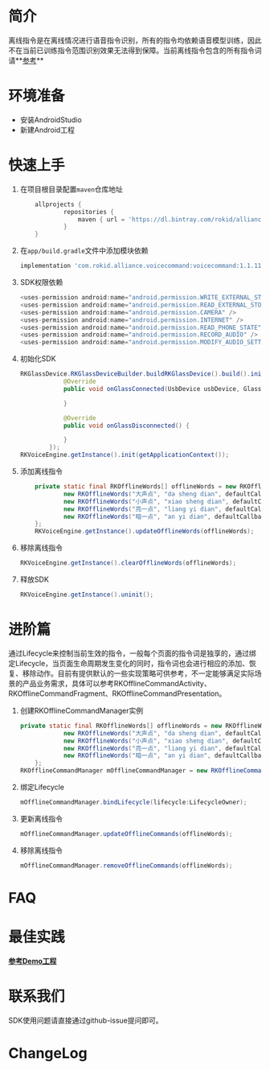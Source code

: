 

#  简介

  离线指令是在离线情况进行语音指令识别，所有的指令均依赖语音模型训练，因此不在当前已训练指令范围识别效果无法得到保障。当前离线指令包含的所有指令词请**[参考](https://docs.qq.com/sheet/DRGtvcW1qc01HTEdJ?tab=BB08J2)**

# 环境准备

* 安装AndroidStudio
* 新建Android工程

#  快速上手

1. 在项目根目录配置`maven`仓库地址

   ```groovy
       allprojects {
               repositories {
                   maven { url = 'https://dl.bintray.com/rokid/alliance/' }
               }
       }
   ```

2. 在`app/build.gradle`文件中添加模块依赖

   ```groovy
   implementation 'com.rokid.alliance.voicecommand:voicecommand:1.1.11'
   ```

3. SDK权限依赖

   ```groovy
   <uses-permission android:name="android.permission.WRITE_EXTERNAL_STORAGE" />
   <uses-permission android:name="android.permission.READ_EXTERNAL_STORAGE" />
   <uses-permission android:name="android.permission.CAMERA" />
   <uses-permission android:name="android.permission.INTERNET" />
   <uses-permission android:name="android.permission.READ_PHONE_STATE" />
   <uses-permission android:name="android.permission.RECORD_AUDIO" />
   <uses-permission android:name="android.permission.MODIFY_AUDIO_SETTINGS" />
   ```

4. 初始化SDK

   ```java
   RKGlassDevice.RKGlassDeviceBuilder.buildRKGlassDevice().build().initUsbDevice(this, findViewById(R.id.camera_view), new OnGlassConnectListener() {
               @Override
               public void onGlassConnected(UsbDevice usbDevice, GlassInfo glassInfo) {
   
               }
   
               @Override
               public void onGlassDisconnected() {
   
               }
           });
   RKVoiceEngine.getInstance().init(getApplicationContext());
   ```

   

5. 添加离线指令

   ```java
       private static final RKOfflineWords[] offlineWords = new RKOfflineWords[]{
               new RKOfflineWords("大声点", "da sheng dian", defaultCallback),
               new RKOfflineWords("小声点", "xiao sheng dian", defaultCallback),
               new RKOfflineWords("亮一点", "liang yi dian", defaultCallback),
               new RKOfflineWords("暗一点", "an yi dian", defaultCallback),
       };
       RKVoiceEngine.getInstance().updateOfflineWords(offlineWords);
   ```

   

6. 移除离线指令

   ```java
   RKVoiceEngine.getInstance().clearOfflineWords(offlineWords);
   ```

   

7. 释放SDK

   ```java
   RKVoiceEngine.getInstance().uninit();
   ```

   

# 进阶篇

通过Lifecycle来控制当前生效的指令，一般每个页面的指令词是独享的，通过绑定Lifecycle，当页面生命周期发生变化的同时，指令词也会进行相应的添加、恢复、移除动作。目前有提供默认的一些实现策略可供参考，不一定能够满足实际场景的产品业务需求，具体可以参考RKOfflineCommandActivity、RKOfflineCommandFragment、RKOfflineCommandPresentation。

1. 创建RKOfflineCommandManager实例

   ```java
   private static final RKOfflineWords[] offlineWords = new RKOfflineWords[]{
               new RKOfflineWords("大声点", "da sheng dian", defaultCallback),
               new RKOfflineWords("小声点", "xiao sheng dian", defaultCallback),
               new RKOfflineWords("亮一点", "liang yi dian", defaultCallback),
               new RKOfflineWords("暗一点", "an yi dian", defaultCallback),
       };
   RKOfflineCommandManager mOfflineCommandManager = new RKOfflineCommandManager(offlineWords);
   ```

   

2. 绑定Lifecycle

   ```java
   mOfflineCommandManager.bindLifecycle(lifecycle:LifecycleOwner);
   ```

3. 更新离线指令

   ```java
   mOfflineCommandManager.updateOfflineCommands(offlineWords);
   ```

4. 移除离线指令

   ```java
   mOfflineCommandManager.removeOfflineCommands(offlineWords);
   ```

   

# FAQ



# 最佳实践

**[参考Demo工程](https://github.com/RokidGlass/RokidGlassMobileDemo)**

# 联系我们

SDK使用问题请直接通过github-issue提问即可。

# ChangeLog



